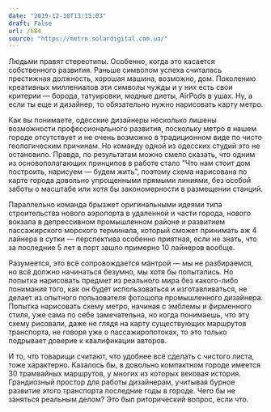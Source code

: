 ```yaml
---
date: "2019-12-10T13:15:03"
draft: False
url: /684
source: "https://metro.solardigital.com.ua/"
---
```


Людьми правят стереотипы. Особенно, когда это касается собственного развития. Раньше символом успеха считалась престижная должность, хорошая машина, возможно, дом. Поколению креативных миллениалов эти символы чужды и у них есть свои критерии — борода, татуировки, модные диеты, AirPods в ушах. Ну, а если ты еще и дизайнер, то обязательно нужно нарисовать карту метро. 

Как вы понимаете, одесские дизайнеры несколько лишены возможности профессионального развития, поскольку метро в нашем городе отсутствует и не очень возможно в традиционном виде по чисто геологическим причинам. Но команду одной из одесских студий это не остановило. Правда, по результатам можно смело сказать, что одним из основополагающих принципов в работе стало "Что нам стоит дом построить, нарисуем — будем жить", поэтому схема нарисована по карте города довольно упрощенными прямыми линиями, без особой заботы о масштабе или хотя бы закономерности в размещении станций. 

Параллельно команда брызжет оригинальными идеями типа строительства нового аэропорта в удаленной и части города, нового вокзала в депрессивном промышленном районе и развитием пассажирского морского терминала, который сможет принимать аж 4 лайнера в сутки — перспектива особенно приятная, если не знать, что за последние 5 лет в порт зашло примерно 10 лайнеров вообще. 

Разумеется, это всё сопровождается мантрой — мы не разбираемся, но всё должно начинаться безумно, мы хотя бы попытались. Но попытка нарисовать предмет из реального мира без какого-либо понимания того, как он будет использоваться и изготавливаться, не делает из опытного пользователя фотошопа промышленного дизайнера. Попытка нарисовать схему метро, начиная с эмблемы и фирменного стиля, уже сама по себе замечательна, но когда понимаешь, что эту схему рисовали, даже не глядя на карту существующих маршрутов транспорта, не говоря уже о пассажиропотоках, то это только подрывает доверие к квалификации авторов.

И то, что товарищи считают, что удобнее всё сделать с чистого листа, тоже характерно. Казалось бы, в довольно компактном городе имеется 30 трамвайных маршрутов, у многих из которых вековая история. Грандиозный простор для работы дизайнерам, учитывая бурное развитие этого транспорта последние годы в городе. Чего бы не заняться реальным делом? Это был риторический вопрос, если что.
